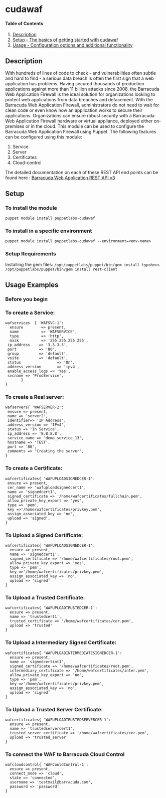 # cudawaf

#### Table of Contents

1. [Description](#description)
2. [Setup - The basics of getting started with cudawaf](#setup)
3. [Usage - Configuration options and additional functionality](#usage-examples)


## Description

With hundreds of lines of code to check - and vulnerabilities often subtle and hard to find - a serious data breach is often the first sign that a web application has problems. Having secured thousands of production applications against more than 11 billion attacks since 2008, the Barracuda Web Application Firewall is the ideal solution for organizations looking to protect web applications from data breaches and defacement. With the Barracuda Web Application Firewall, administrators do not need to wait for clean code or even know how an application works to secure their applications. Organizations can ensure robust security with a Barracuda Web Application Firewall hardware or virtual appliance, deployed either on-premises or in the cloud.
This module can be used to configure the Barracuda Web Application Firewall using Puppet. The following features can be configured using this module:

1. Service
2. Server
3. Certificates
4. Cloud-control

The detailed documentation on each of these REST API end points can be found here : [Barracuda Web Application REST API v3](https://campus.barracuda.com/product/webapplicationfirewall/api)

## Setup

### To install the module
`puppet module install puppetlabs-cudawaf`

### To install in a specific environment
`puppet module install puppetlabs-cudawaf --environment=<env-name>`

### Setup Requirements

Installing the gem files:
`/opt/puppetlabs/puppet/bin/gem install typoheus`
`/opt/puppetlabs/puppet/bin/gem install rest-client`

## Usage Examples

### Before you begin
### To create a Service:
```
wafservices  { 'WAFSVC-1':
  ensure        => present,
  name          => 'WAFSERVICE',
  type          => 'http',
  mask          => '255.255.255.255',
 ip_address    => '3.3.3.3',
 port          => '80',
 group         => 'default',
 vsite         => 'default',
 status                => 'On',
 address_version       => 'ipv4',
 enable_access_logs => 'Yes',
 svcname => 'ProdService',
       }
}
```
### To create a Real server:
```
wafservers{ 'WAFSERVER-2':
 ensure => present,
 name => 'server2',
 identifier=> 'IP Address',
 address_version => 'IPv4',
 status => 'In Service',
 ip_address => '8.8.8.8',
 service_name => 'demo_service_13',
 hostname => 'TEST',
 port => '80',
 comments => 'Creating the server',
}
```
### To create a Certificate:
```
wafcertificates{ 'WAFUPLOADSIGNEDCER-1':
 ensure => present,
 cer_name => 'wafuploadsignedcert1',
 name => 'signedcert1',
 signed_certificate => '/home/wafcertificates/fullchain.pem',
 allow_private_key_export => 'yes',
 type => 'pem',
 key =>'/home/wafcertificates/privkey.pem',
 assign_associated_key => 'no',
 upload => 'signed',
}
```
### To Upload a Signed Certificate:
```
wafcertificates{ 'WAFUPLOADSIGNEDCER-1':
  ensure => present,
  name => 'signedcert1',
  signed_certificate => '/home/wafcertificates/root.pem',
  allow_private_key_export => 'yes',
  type => 'pem',
  key =>'/home/wafcertificates/privkey.pem',
  assign_associated_key => 'no',
  upload => 'signed'
}

```
### To Upload a Trusted Certificate:
```
wafcertificates{ 'WAFUPLOADTRUSTEDCER-1':
  ensure => present,
  name => 'trustedcert1',
  trusted_certificate => '/home/wafcertificates/cer.pem',
  upload => 'trusted'
}

```
### To Upload a Intermediary Signed Certificate:
```
wafcertificates{ 'WAFUPLOADINTERMEDIATESIGNEDCER-1':
  ensure => present,
  name => 'signedcertint1',
  signed_certificate => '/home/wafcertificates/root.pem',
  intermediary_certificate => '/home/wafcertificates/inter.pem',
  allow_private_key_export => 'no',
  type => 'pem',
  key =>'/home/wafcertificates/privkey.pem',
  assign_associated_key => 'no',
  upload => 'signed'
}

```
### To Upload a Trusted Server Certificate:
```
wafcertificates{ 'WAFUPLOADTRUSTEDSERVERCER-1':
  ensure => present,
  name => 'trustedservercert1',
  trusted_server_certificate => '/home/wafcertificates/cer.pem',
  upload => 'trusted_server'
}
```
### To connect the WAF to Barracuda Cloud Control
```
wafcloudcontrol{ 'WAFCouldControl-1':
  ensure => present,
  connect_mode => 'cloud',
  state => 'connected',
  username => 'testmail@barracuda.com',
  password => 'password'
}
```
